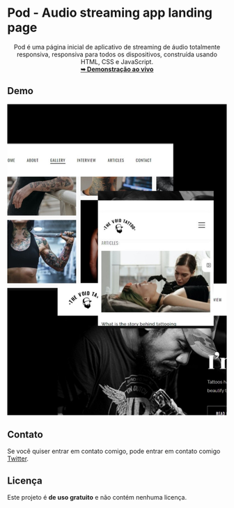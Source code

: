 # Pod - Audio streaming app landing page

<div align="center">
  Pod é uma página inicial de aplicativo de streaming de áudio totalmente responsiva, responsiva para todos os dispositivos, construída usando HTML, CSS e JavaScript.
  <br>
  <a href="https://ichumbo.github.io/Landing-page-Audio/"><strong>➥ Demonstração ao vivo</strong></a>
</div>

## Demo

![Pod Desktop Demo](./website-demo-image/desktop.jpg "Desktop Demo")

## Contato

Se você quiser entrar em contato comigo, pode entrar em contato comigo [Twitter](https://twitter.com/IanMelw).

## Licença

Este projeto é **de uso gratuito** e não contém nenhuma licença.

